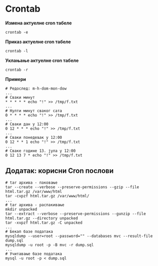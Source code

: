 # Crontab

**Измена актуелне cron табеле**

`crontab -e`

**Приказ актуелне cron табеле**

`crontab -l`

**Уклањање актуелне cron табеле**

`crontab -r`

**Примери**

```
# Редослед: m-h-dom-mon-dow
...
# Сваки минут
* * * * * echo "!" >> /tmp/f.txt
...
# Нулти минут сваког сата
0 * * * * echo "!" >> /tmp/f.txt
...
# Сваки дан у 12:00
0 12 * * * echo "!" >> /tmp/f.txt
...
# Сваки понедељак у 12:00
0 12 * * 1 echo "!" >> /tmp/f.txt
...
# Сваке године 13. јула у 12:00
0 12 13 7 * echo "!" >> /tmp/f.txt
```

## Додатак: корисни Cron послови

```
# tar архива - паковање
tar --create --verbose --preserve-permissions --gzip --file html.tar.gz /var/www/html
tar -cvpzf html.tar.gz /var/www/html/
...
# tar архива - распакивање
mkdir unpacked
tar --extract --verbose --preserve-permissions --gunzip --file html.tar.gz --directory unpacked
tar -xvpzf html.tar.gz -C unpacked
...
# Бекап базе података
mysqldump --user=root --password="" --databases mvc --result-file dump.sql
mysqldump -u root -p -B mvc -r dump.sql
...
# Учитавање базе података
mysql -u root -p < dump.sql
```
